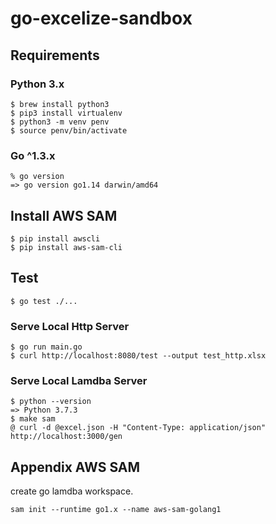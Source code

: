 # go-excelize-sandbox

## Requirements

### Python 3.x

```
$ brew install python3
$ pip3 install virtualenv
$ python3 -m venv penv
$ source penv/bin/activate 
```

### Go ^1.3.x

```
% go version  
=> go version go1.14 darwin/amd64
```

## Install AWS SAM

```
$ pip install awscli
$ pip install aws-sam-cli
```

## Test

```
$ go test ./...
```

### Serve Local Http Server

```
$ go run main.go
$ curl http://localhost:8080/test --output test_http.xlsx
```

### Serve Local Lamdba Server

```
$ python --version         
=> Python 3.7.3
$ make sam
@ curl -d @excel.json -H "Content-Type: application/json" http://localhost:3000/gen
```

## Appendix AWS SAM
create go lamdba workspace.

```
sam init --runtime go1.x --name aws-sam-golang1
```
